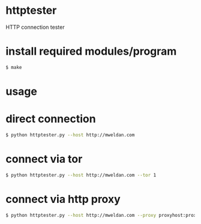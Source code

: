 httptester
==========

HTTP connection tester

install required modules/program
=================================
```bash
$ make
```


usage
=====

direct connection
=================
```bash
$ python httptester.py --host http://mweldan.com 
```

connect via tor
=================
```bash
$ python httptester.py --host http://mweldan.com --tor 1
```

connect via http proxy
=================
```bash
$ python httptester.py --host http://mweldan.com --proxy proxyhost:proxyport 
```
